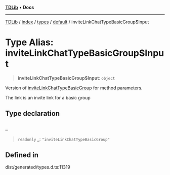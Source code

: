 [**TDLib**](../../../../../../README.md) • **Docs**

***

[TDLib](../../../../../../modules.md) / [index](../../../../../README.md) / [types](../../../README.md) / [default](../README.md) / inviteLinkChatTypeBasicGroup$Input

# Type Alias: inviteLinkChatTypeBasicGroup$Input

> **inviteLinkChatTypeBasicGroup$Input**: `object`

Version of [inviteLinkChatTypeBasicGroup](inviteLinkChatTypeBasicGroup.md) for method parameters.

The link is an invite link for a basic group

## Type declaration

### \_

> `readonly` **\_**: `"inviteLinkChatTypeBasicGroup"`

## Defined in

dist/generated/types.d.ts:11319
